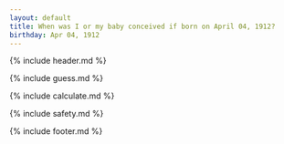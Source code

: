 ```yaml
---
layout: default
title: When was I or my baby conceived if born on April 04, 1912?
birthday: Apr 04, 1912
---
```


{% include header.md %}

{% include guess.md %}

{% include calculate.md %}

{% include safety.md %}

{% include footer.md %}



